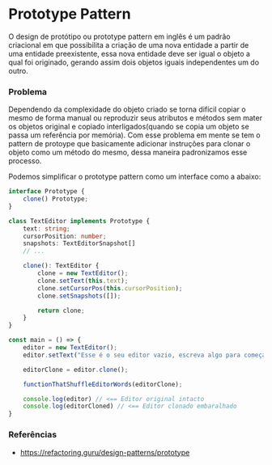 # Prototype Pattern

O design de protótipo ou prototype pattern em inglês é um padrão criacional em que possibilita a criação de uma nova entidade a partir de uma entidade preexistente, essa nova entidade deve ser igual o objeto a qual foi originado, gerando assim dois objetos iguais independentes um do outro.

### Problema

Dependendo da complexidade do objeto criado se torna difícil copiar o mesmo de forma manual ou reproduzir seus atributos e métodos sem mater os objetos original e copiado interligados(quando se copia um objeto se passa um referência por memória). Com esse problema em mente se tem o pattern de protoype que basicamente adicionar instruções para clonar o objeto como um método do mesmo, dessa maneira padronizamos esse processo.

Podemos simplificar o prototype pattern como um interface como a abaixo:

```typescript
interface Prototype {
    clone() Prototype;
}

class TextEditor implements Prototype {
    text: string;
    cursorPosition: number;
    snapshots: TextEditorSnapshot[]
    // ...

    clone(): TextEditor {
        clone = new TextEditor();
        clone.setText(this.text);
        clone.setCursorPos(this.cursorPosition);
        clone.setSnapshots([]);

        return clone;
    }
}

const main = () => {
    editor = new TextEditor();
    editor.setText("Esse é o seu editor vazio, escreva algo para começar");

    editorClone = editor.clone();

    functionThatShuffleEditorWords(editorClone);

    console.log(editor) // <== Editor original intacto
    console.log(editorCloned) // <== Editor clonado embaralhado
}
```

### Referências

- https://refactoring.guru/design-patterns/prototype